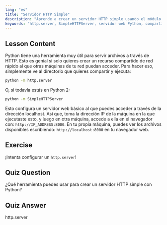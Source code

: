 ```yaml
---
lang: "es"
title: "Servidor HTTP Simple"
description: "Aprende a crear un servidor HTTP simple usando el módulo http.server de Python. Comparte archivos rápidamente en tu red con este tutorial de Linux apto para principiantes."
keywords: "http.server, SimpleHTTPServer, servidor web Python, compartir archivos, tutorial Linux, guía para principiantes"
---
```


## Lesson Content

Python tiene una herramienta muy útil para servir archivos a través de HTTP. Esto es genial si solo quieres crear un recurso compartido de red rápido al que otras máquinas de tu red puedan acceder. Para hacer eso, simplemente ve al directorio que quieres compartir y ejecuta:

```bash
python -m http.server
```

O, si todavía estás en Python 2:

```bash
python -m SimpleHTTPServer
```

Esto configura un servidor web básico al que puedes acceder a través de la dirección localhost. Así que, toma la dirección IP de la máquina en la que ejecutaste esto, y luego en otra máquina, accede a ella en el navegador con: `http://IP_ADDRESS:8000`. En tu propia máquina, puedes ver los archivos disponibles escribiendo: `http://localhost:8000` en tu navegador web.

## Exercise

¡Intenta configurar un `http.server`!

## Quiz Question

¿Qué herramienta puedes usar para crear un servidor HTTP simple con Python?

## Quiz Answer

http.server
